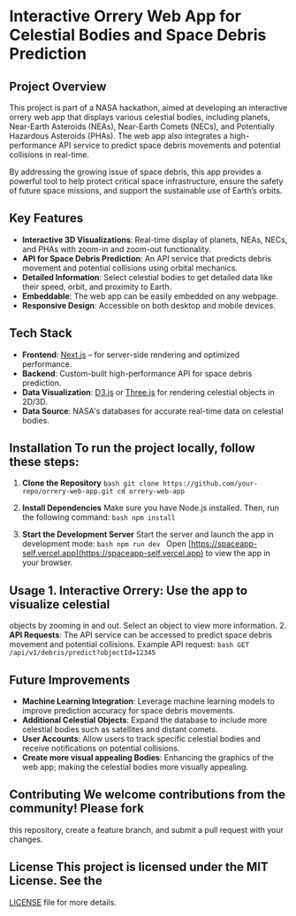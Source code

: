 # **Interactive Orrery Web App for Celestial Bodies and Space Debris Prediction**

## **Project Overview**

This project is part of a NASA hackathon, aimed at developing an interactive orrery web app that displays various celestial bodies, including planets, Near-Earth Asteroids (NEAs), Near-Earth Comets (NECs), and Potentially Hazardous Asteroids (PHAs). The web app also integrates a high-performance API service to predict space debris movements and potential collisions in real-time.

By addressing the growing issue of space debris, this app provides a powerful
tool to help protect critical space infrastructure, ensure the safety of future
space missions, and support the sustainable use of Earth’s orbits.

## **Key Features**

- **Interactive 3D Visualizations**: Real-time display of planets, NEAs, NECs,
  and PHAs with zoom-in and zoom-out functionality.
- **API for Space Debris Prediction**: An API service that predicts debris
  movement and potential collisions using orbital mechanics.
- **Detailed Information**: Select celestial bodies to get detailed data like
  their speed, orbit, and proximity to Earth.
- **Embeddable**: The web app can be easily embedded on any webpage.
- **Responsive Design**: Accessible on both desktop and mobile devices.

## **Tech Stack**

- **Frontend**: [Next.js](https://nextjs.org/) – for server-side rendering and
  optimized performance.
- **Backend**: Custom-built high-performance API for space debris prediction.
- **Data Visualization**: [D3.js](https://d3js.org/) or
  [Three.js](https://threejs.org/) for rendering celestial objects in 2D/3D.
- **Data Source**: NASA's databases for accurate real-time data on celestial
  bodies.

## **Installation** To run the project locally, follow these steps:

1. **Clone the Repository** `bash git clone
https://github.com/your-repo/orrery-web-app.git cd orrery-web-app `

2. **Install Dependencies** Make sure you have Node.js installed. Then, run the
   following command: `bash npm install `

3. **Start the Development Server** Start the server and launch the app in
   development mode: `bash npm run dev ` Open
   [https://spaceapp-self.vercel.app](https://spaceapp-self.vercel.app) to view
   the app in your browser.

## **Usage** 1. **Interactive Orrery**: Use the app to visualize celestial

objects by zooming in and out. Select an object to view more information. 2.
**API Requests**: The API service can be accessed to predict space debris
movement and potential collisions. Example API request: `bash GET
/api/v1/debris/predict?objectId=12345 `

## **Future Improvements**

- **Machine Learning Integration**: Leverage machine learning models to improve
  prediction accuracy for space debris movements.
- **Additional Celestial Objects**: Expand the database to include more
  celestial bodies such as satellites and distant comets.
- **User Accounts**: Allow users to track specific celestial bodies and receive
  notifications on potential collisions.
- **Create more visual appealing Bodies**: Enhancing the graphics of the web
  app; making the celestial bodies more visually appealing.

## **Contributing** We welcome contributions from the community! Please fork

this repository, create a feature branch, and submit a pull request with your
changes.

## **License** This project is licensed under the MIT License. See the

[LICENSE](LICENSE) file for more details.

